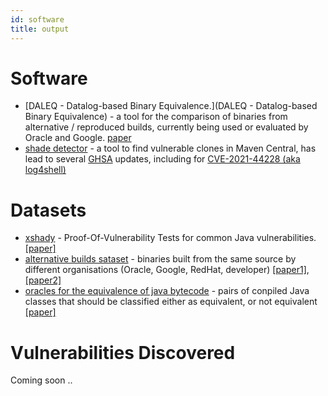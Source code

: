 ```yaml
---
id: software
title: output
---
```


# Software

- [DALEQ - Datalog-based Binary Equivalence.](DALEQ - Datalog-based Binary Equivalence) - a tool for the comparison of binaries from alternative / reproduced builds, currently being used or evaluated by Oracle and Google. [paper](https://www.arxiv.org/abs/2508.01530)
- [shade detector](https://github.com/jensdietrich/shadedetector) - a tool to find vulnerable clones in Maven Central, has lead to several [GHSA](https://github.com/advisories) updates, including for [CVE-2021-44228 (aka log4shell)](https://nvd.nist.gov/vuln/detail/cve-2021-44228)


# Datasets

- [xshady](https://github.com/jensdietrich/xshady) - Proof-Of-Vulnerability Tests for common Java vulnerabilities. [[paper]](https://dl.acm.org/doi/10.1145/3689944.3696165) 
- [alternative builds sataset](https://zenodo.org/records/14915249) - binaries built from the same source by different organisations (Oracle, Google, RedHat, developer) [[paper1]](https://arxiv.org/abs/2410.08427), [[paper2]](https://www.arxiv.org/abs/2508.01530)
- [oracles for the equivalence of java bytecode](https://zenodo.org/records/13381845) - pairs of conpiled Java classes that should be classified either as equivalent, or not equivalent [[paper]](https://dl.acm.org/doi/10.1145/3689944.3696162)

# Vulnerabilities Discovered

Coming soon ..




 



